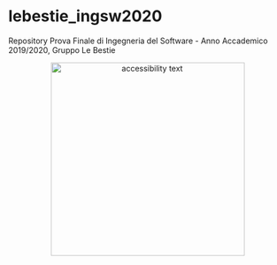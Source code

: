 # lebestie_ingsw2020
Repository Prova Finale di Ingegneria del Software - Anno Accademico 2019/2020, Gruppo Le Bestie
<p align="center">
  <img src="https://images-na.ssl-images-amazon.com/images/I/91BXMbbF7zL._AC_SY450_.jpg" width="350" alt="accessibility text">
</p>

